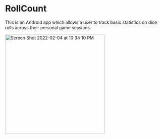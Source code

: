 # RollCount
This is an Android app which allows a user to track basic statistics on dice rolls across their personal game sessions.

<img width="321" alt="Screen Shot 2022-02-04 at 10 34 10 PM" src="https://user-images.githubusercontent.com/54760157/152630128-2f0b295f-2b56-44fe-8d36-6c2855172eb0.png">

